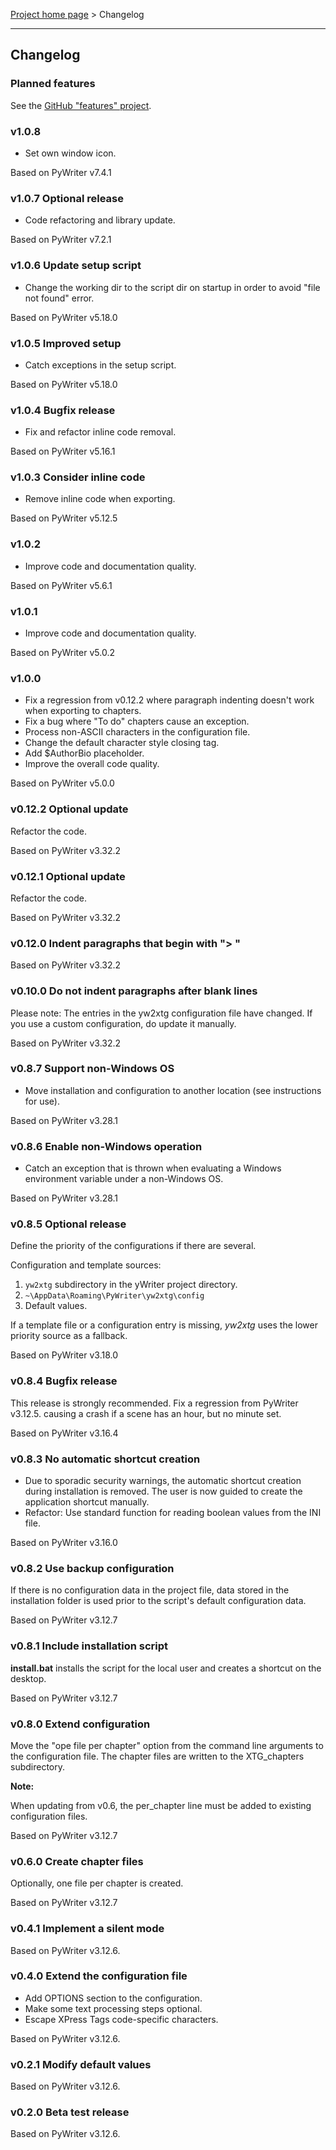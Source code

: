 [Project home page](index) > Changelog

------------------------------------------------------------------------

## Changelog

### Planned features

See the [GitHub "features" project](https://github.com/peter88213/yw2xtg/projects/1).

### v1.0.8

- Set own window icon.

Based on PyWriter v7.4.1

### v1.0.7 Optional release

- Code refactoring and library update.

Based on PyWriter v7.2.1

### v1.0.6 Update setup script

- Change the working dir to the script dir on startup in order to avoid "file not found" error.

Based on PyWriter v5.18.0

### v1.0.5 Improved setup

- Catch exceptions in the setup script.

Based on PyWriter v5.18.0

### v1.0.4 Bugfix release

- Fix and refactor inline code removal.

Based on PyWriter v5.16.1

### v1.0.3 Consider inline code

- Remove inline code when exporting.

Based on PyWriter v5.12.5

### v1.0.2

- Improve code and documentation quality.

Based on PyWriter v5.6.1

### v1.0.1

- Improve code and documentation quality.

Based on PyWriter v5.0.2

### v1.0.0

- Fix a regression from v0.12.2 where paragraph indenting doesn't work when exporting to chapters.
- Fix a bug where "To do" chapters cause an exception.
- Process non-ASCII characters in the configuration file. 
- Change the default character style closing tag.
- Add $AuthorBio placeholder.
- Improve the overall code quality.

Based on PyWriter v5.0.0

### v0.12.2 Optional update

Refactor the code.

Based on PyWriter v3.32.2

### v0.12.1 Optional update

Refactor the code.

Based on PyWriter v3.32.2

### v0.12.0 Indent paragraphs that begin with "> "

Based on PyWriter v3.32.2

### v0.10.0 Do not indent paragraphs after blank lines

Please note: The entries in the yw2xtg configuration file have changed.
If you use a custom configuration, do update it manually.

Based on PyWriter v3.32.2

### v0.8.7 Support non-Windows OS

- Move installation and configuration to another location (see instructions for use).

Based on PyWriter v3.28.1

### v0.8.6 Enable non-Windows operation 

- Catch an exception that is thrown when evaluating a Windows environment variable under a non-Windows OS.

Based on PyWriter v3.28.1

### v0.8.5 Optional release

Define the priority of the configurations if there are several.

Configuration and template sources:

1. `yw2xtg` subdirectory in the yWriter project directory.
2. `~\AppData\Roaming\PyWriter\yw2xtg\config`
3. Default values.

If a template file or a configuration entry is missing, *yw2xtg* uses the lower priority source as a fallback. 

Based on PyWriter v3.18.0

### v0.8.4 Bugfix release

This release is strongly recommended.
Fix a regression from PyWriter v3.12.5. causing a crash if a scene has an 
hour, but no minute set.

Based on PyWriter v3.16.4

### v0.8.3 No automatic shortcut creation

- Due to sporadic security warnings, the automatic shortcut creation during installation is removed. The user is now guided to create the application shortcut manually. 
- Refactor: Use standard function for reading boolean values from the INI file.

Based on PyWriter v3.16.0

### v0.8.2 Use backup configuration

If there is no configuration data in the project file, 
data stored in the installation folder is used prior to 
the script's default configuration data.

Based on PyWriter v3.12.7

### v0.8.1 Include installation script

**install.bat** installs the script for the local user and creates a 
shortcut on the desktop.

Based on PyWriter v3.12.7

### v0.8.0 Extend configuration

Move the "ope file per chapter" option from the command line arguments 
to the configuration file.
The chapter files are written to the XTG_chapters subdirectory.

**Note:**

When updating from v0.6, the per_chapter line must be added to existing 
configuration files.

Based on PyWriter v3.12.7

### v0.6.0 Create chapter files

Optionally, one file per chapter is created.

Based on PyWriter v3.12.7

### v0.4.1 Implement a silent mode

Based on PyWriter v3.12.6.

### v0.4.0 Extend the configuration file

- Add OPTIONS section to the configuration.
- Make some text processing steps optional.
- Escape XPress Tags code-specific characters.

Based on PyWriter v3.12.6.

### v0.2.1 Modify default values

Based on PyWriter v3.12.6.

### v0.2.0 Beta test release 

Based on PyWriter v3.12.6.

